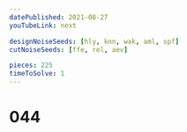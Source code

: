 ```yaml
---
datePublished: 2021-08-27
youTubeLink: next

designNoiseSeeds: [hly, knn, wak, aml, spf]
cutNoiseSeeds: [ffe, rel, aev]

pieces: 225
timeToSolve: 1
---
```


# 044
